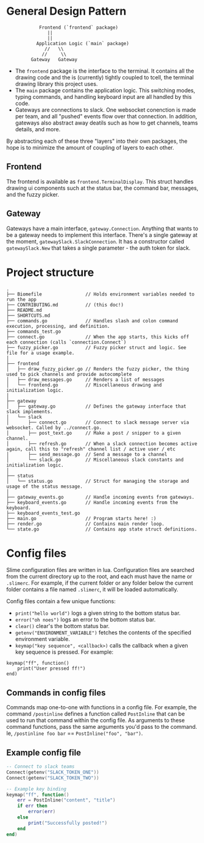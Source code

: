 # General Design Pattern

```
            Frontend (`frontend` package)
               ||
               ||
           Application Logic (`main` package)
              //   \\
             //     \\
         Gateway   Gateway
```


- The `frontend` package is the interface to the terminal. It contains all the drawing code and the is
  (currently) tightly coupled to tcell, the terminal drawing library this project uses.
- The `main` package contains the application logic. This switching modes, typing commands, and
  handling keyboard input are all handled by this code.
- Gateways are connections to slack. One websocket conenction is made per team, and all "pushed"
  events flow over that connection. In addition, gateways also abstract away deatils such as how to
  get channels, teams details, and more.

By abstracting each of these three "layers" into their own packages, the hope is to minimize the
amount of coupling of layers to each other.

## Frontend
The frontend is available as `frontend.TerminalDisplay`. This struct handles drawing ui components
such at the status bar, the command bar, messages, and the fuzzy picker.

## Gateway
Gateways have a main interface, `gateway.Connection`. Anything that wants to be a gateway needs to
implement this interface. There's a single gateway at the moment, `gatewaySlack.SlackConnection`. It has
a constructor called `gatewaySlack.New` that takes a single parameter - the auth token for slack.

# Project structure

```
.
├── Biomefile                // Holds environment variables needed to run the app
├── CONTRIBUTING.md          // (this doc!)
├── README.md
├── SHORTCUTS.md
├── commands.go              // Handles slash and colon command execution, processing, and definition.
├── commands_test.go
├── connect.go               // When the app starts, this kicks off each connection (calls `connection.Connect`)
├── fuzzy_picker.go          // Fuzzy picker struct and logic. See file for a usage example.
│
├── frontend
│   ├── draw_fuzzy_picker.go // Renders the fuzzy picker, the thing used to pick channels and provide autocomplete
│   ├── draw_messages.go     // Renders a list of messages
│   └── frontend.go          // Miscellaneous drawing and initialization logic.
│
├── gateway
│   ├── gateway.go           // Defines the gateway interface that slack implements.
│   └── slack
│       ├── connect.go       // Connect to slack message server via websocket. Called by ../connect.go.
│       ├── post_text.go     // Make a post / snipper to a given channel.
│       ├── refresh.go       // When a slack connection becomes active again, call this to "refresh" channel list / active user / etc
│       ├── send_message.go  // Send a message to a channel
│       └── slack.go         // Miscellaneous slack constants and initialization logic.
│
├── status
│   └── status.go            // Struct for managing the storage and usage of the status message.
│
├── gateway_events.go        // Handle incoming events from gateways.
├── keyboard_events.go       // Handle incoming events from the keyboard.
├── keyboard_events_test.go
├── main.go                  // Program starts here! :)
├── render.go                // Contains main render loop.
└── state.go                 // Contains app state struct definitions.
```

# Config files
Slime configuration files are written in lua. Configuration files are searched from the current
directory up to the root, and each must have the name or `.slimerc`. For example, if the current
folder or any folder below the current folder contains a file named `.slimerc`, it will be loaded
automatically.

Config files contain a few unique functions:

- `print("hello world")` logs a given string to the bottom status bar.
- `error("oh noes")` logs an error to the bottom status bar.
- `clear()` clear's the bottom status bar.
- `getenv("ENVIRONMENT_VARIABLE")` fetches the contents of the specified environment variable.
- `keymap("key sequence", <callback>)` calls the callback when a given key sequence is pressed. For
  example:

```
keymap("ff", function()
	print("User pressed ff!")
end)
```

## Commands in config files
Commands map one-to-one with functions in a config file. For example, the command `/postinline`
defines a function called `PostInline` that can be used to run that command within the config file.
As arguments to these command functions, pass the same arguments you'd pass to the command. Ie,
`/postinline foo bar` == `PostInline("foo", "bar")`.

## Example config file
```lua
-- Connect to slack teams
Connect(getenv("SLACK_TOKEN_ONE"))
Connect(getenv("SLACK_TOKEN_TWO"))

-- Example key binding
keymap("ff", function()
	err = PostInline("content", "title")
	if err then
		error(err)
	else
		print("Successfully posted!")
	end
end)
```
